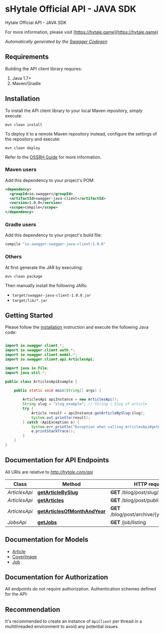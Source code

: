 # sHytale Official API - JAVA SDK

Hytale Official API - JAVA SDK

  For more information, please visit [https://hytale.game](https://hytale.game)

*Automatically generated by the [Swagger Codegen](https://github.com/swagger-api/swagger-codegen)*


## Requirements

Building the API client library requires:
1. Java 1.7+
2. Maven/Gradle

## Installation

To install the API client library to your local Maven repository, simply execute:

```shell
mvn clean install
```

To deploy it to a remote Maven repository instead, configure the settings of the repository and execute:

```shell
mvn clean deploy
```

Refer to the [OSSRH Guide](http://central.sonatype.org/pages/ossrh-guide.html) for more information.

### Maven users

Add this dependency to your project's POM:

```xml
<dependency>
  <groupId>io.swagger</groupId>
  <artifactId>swagger-java-client</artifactId>
  <version>1.0.0</version>
  <scope>compile</scope>
</dependency>
```

### Gradle users

Add this dependency to your project's build file:

```groovy
compile "io.swagger:swagger-java-client:1.0.0"
```

### Others

At first generate the JAR by executing:

```shell
mvn clean package
```

Then manually install the following JARs:

* `target/swagger-java-client-1.0.0.jar`
* `target/lib/*.jar`

## Getting Started

Please follow the [installation](#installation) instruction and execute the following Java code:

```java

import io.swagger.client.*;
import io.swagger.client.auth.*;
import io.swagger.client.model.*;
import io.swagger.client.api.ArticlesApi;

import java.io.File;
import java.util.*;

public class ArticlesApiExample {

    public static void main(String[] args) {
        
        ArticlesApi apiInstance = new ArticlesApi();
        String slug = "slug_example"; // String | Slug of article
        try {
            Article result = apiInstance.getArticleBySlug(slug);
            System.out.println(result);
        } catch (ApiException e) {
            System.err.println("Exception when calling ArticlesApi#getArticleBySlug");
            e.printStackTrace();
        }
    }
}

```

## Documentation for API Endpoints

All URIs are relative to *http://hytale.com/api*

Class | Method | HTTP request | Description
------------ | ------------- | ------------- | -------------
*ArticlesApi* | [**getArticleBySlug**](docs/ArticlesApi.md#getArticleBySlug) | **GET** /blog/post/slug/{slug} | 
*ArticlesApi* | [**getArticles**](docs/ArticlesApi.md#getArticles) | **GET** /blog/post/published | 
*ArticlesApi* | [**getArticlesOfMonthAndYear**](docs/ArticlesApi.md#getArticlesOfMonthAndYear) | **GET** /blog/post/archive/{year}/{month}/ | 
*JobsApi* | [**getJobs**](docs/JobsApi.md#getJobs) | **GET** /job/listing | 


## Documentation for Models

 - [Article](docs/Article.md)
 - [CoverImage](docs/CoverImage.md)
 - [Job](docs/Job.md)


## Documentation for Authorization

All endpoints do not require authorization.
Authentication schemes defined for the API:

## Recommendation

It's recommended to create an instance of `ApiClient` per thread in a multithreaded environment to avoid any potential issues.
